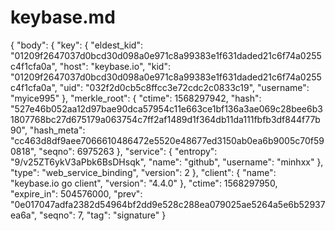 # keybase.md
{   "body": {     "key": {       "eldest_kid": "01209f2647037d0bcd30d098a0e971c8a99383e1f631daded21c6f74a0255c4f1cfa0a",       "host": "keybase.io",       "kid": "01209f2647037d0bcd30d098a0e971c8a99383e1f631daded21c6f74a0255c4f1cfa0a",       "uid": "032f2d0cb5c8ffcc3e72cdc2c0833c19",       "username": "myice995"     },     "merkle_root": {       "ctime": 1568297942,       "hash": "527e46b052aa12d97bae90dca57954c11e663ce1bf136a3ae069c28bee6b31807768bc27d675179a063754c7ff2af1489d1f364db11da111fbfb3df844f77b90",       "hash_meta": "cc463d8df9aee7066610486472e5520e48677ed3150ab0ea6b9005c70f590818",       "seqno": 6975263     },     "service": {       "entropy": "9/v25ZT6ykV3aPbk6BsDHsqk",       "name": "github",       "username": "minhxx"     },     "type": "web_service_binding",     "version": 2   },   "client": {     "name": "keybase.io go client",     "version": "4.4.0"   },   "ctime": 1568297950,   "expire_in": 504576000,   "prev": "0e017047adfa2382d54964bf2dd9e528c288ea079025ae5264a5e6b52937ea6a",   "seqno": 7,   "tag": "signature" }
